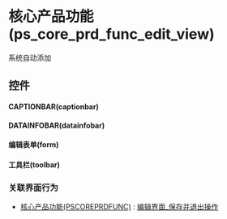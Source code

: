 # 核心产品功能(ps_core_prd_func_edit_view)  <!-- {docsify-ignore-all} -->


系统自动添加



## 控件
#### CAPTIONBAR(captionbar)
#### DATAINFOBAR(datainfobar)
#### 编辑表单(form)
#### 工具栏(toolbar)


### 关联界面行为
  * [核心产品功能(PSCOREPRDFUNC)](module/extension/PSCorePrdFunc) : [编辑界面_保存并退出操作](module/extension/PSCorePrdFunc#界面行为)

<script>
 const { createApp } = Vue
  createApp({
    data() {
      return {

      }
    }
  }).use(ElementPlus).mount('#app')
</script>